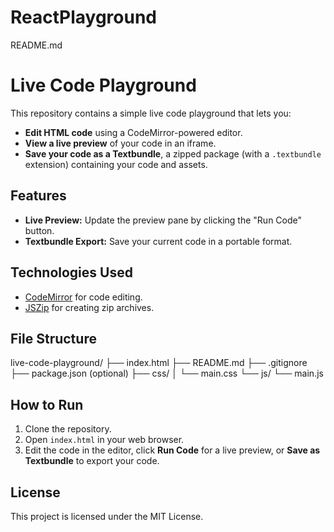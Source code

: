 # ReactPlayground
 
README.md

# Live Code Playground

This repository contains a simple live code playground that lets you:

- **Edit HTML code** using a CodeMirror-powered editor.
- **View a live preview** of your code in an iframe.
- **Save your code as a Textbundle**, a zipped package (with a `.textbundle` extension) containing your code and assets.

## Features

- **Live Preview:** Update the preview pane by clicking the "Run Code" button.
- **Textbundle Export:** Save your current code in a portable format.

## Technologies Used

- [CodeMirror](https://codemirror.net/) for code editing.
- [JSZip](https://stuk.github.io/jszip/) for creating zip archives.

## File Structure

live-code-playground/
├── index.html
├── README.md
├── .gitignore
├── package.json       (optional)
├── css/
│   └── main.css
└── js/
└── main.js

## How to Run

1. Clone the repository.
2. Open `index.html` in your web browser.
3. Edit the code in the editor, click **Run Code** for a live preview, or **Save as Textbundle** to export your code.

## License

This project is licensed under the MIT License.